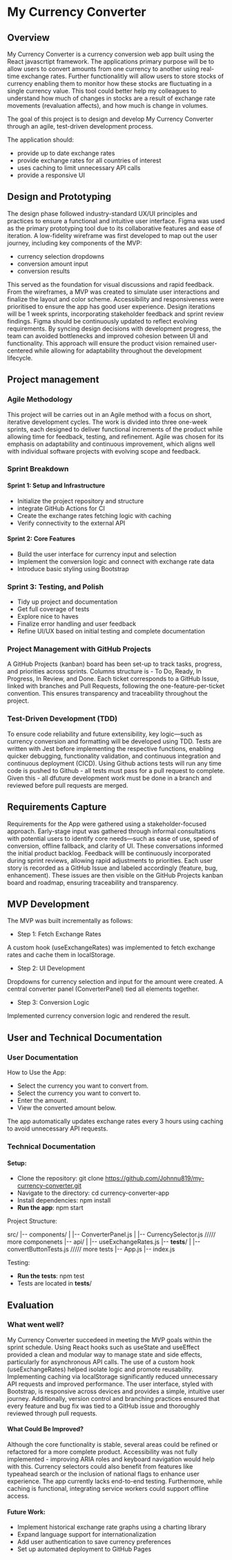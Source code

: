 # My Currency Converter

## Overview
My Currency Converter is a currency conversion web app built using the React javascrtipt framework. The applications primary purpose will be to allow users to convert amounts from one currency to another using real-time exchange rates. Further functionalitly will allow users to store stocks of currency enabling them to monitor how these stocks are fluctuating in a single currency value. This tool could better help my colleagues to understand how much of changes in stocks are a result of exchange rate movements (revaluation affects), and how much is change in volumes. 

The goal of this project is to design and develop My Currency Converter through an agile, test-driven development process. 

The application should:
- provide up to date exchange rates
- provide exchange rates for all countries of interest
- uses caching to limit unnecessary API calls
- provide a responsive UI

## Design and Prototyping

The design phase followed industry-standard UX/UI principles and practices to ensure a functional and intuitive user interface. Figma was used as the primary prototyping tool due to its collaborative features and ease of iteration. A low-fidelity wireframe was first developed to map out the user journey, including key components of the MVP:
- currency selection dropdowns
- conversion amount input
- conversion results

This served as the foundation for visual discussions and rapid feedback. From the wireframes, a MVP was created to simulate user interactions and finalize the layout and color scheme. Accessibility and responsiveness were prioritised to ensure the app has good user experience. Design iterations will be 1 week sprints, incorporating stakeholder feedback and sprint review findings. Figma should be continuously updated to reflect evolving requirements. By syncing design decisions with development progress, the team can avoided bottlenecks and improved cohesion between UI and functionality. This approach will ensure the product vision remained user-centered while allowing for adaptability throughout the development lifecycle.

## Project management

### Agile Methodology

This project will be carries out in an Agile method with a focus on short, iterative development cycles. The work is divided into three one-week sprints, each designed to deliver functional increments of the product while allowing time for feedback, testing, and refinement. Agile was chosen for its emphasis on adaptability and continuous improvement, which aligns well with individual software projects with evolving scope and feedback.

### Sprint Breakdown
#### Sprint 1: Setup and Infrastructure
- Initialize the project repository and structure
- integrate GitHub Actions for CI
- Create the exchange rates fetching logic with caching
- Verify connectivity to the external API

#### Sprint 2: Core Features
- Build the user interface for currency input and selection
- Implement the conversion logic and connect with exchange rate data
- Introduce basic styling using Bootstrap

### Sprint 3: Testing, and Polish
- Tidy up project and documentation
- Get full coverage of tests
- Explore nice to haves
- Finalize error handling and user feedback
- Refine UI/UX based on initial testing and complete documentation

### Project Management with GitHub Projects
A GitHub Projects (kanban) board has been set-up to track tasks, progress, and priorities across sprints. Columns structure is - To Do, Ready, In Progress, In Review, and Done. Each ticket corresponds to a GitHub Issue, linked with branches and Pull Requests, following the one-feature-per-ticket convention. This ensures transparency and traceability throughout the project.

### Test-Driven Development (TDD)
To ensure code reliability and future extensibility, key logic—such as currency conversion and formatting will be developed using TDD. Tests are written with Jest before implementing the respective functions, enabling quicker debugging, functionality validation, and continuous integration and continuous deployment (CICD). Using Github actions tests will run any time code is pushed to Github - all tests must pass for a pull request to complete. Given this - all dfuture development work must be done in a branch and reviewed before pull requests are merged.

## Requirements Capture
Requirements for the App were gathered using a stakeholder-focused approach. Early-stage input was gathered through informal consultations with potential users to identify core needs—such as ease of use, speed of conversion, offline fallback, and clarity of UI. These conversations informed the initial product backlog. Feedback willl be continuously incorporated during sprint reviews, allowing rapid adjustments to priorities. Each user story is recorded as a GitHub Issue and labeled accordingly (feature, bug, enhancement). These issues are then visible on the GitHub Projects kanban board and roadmap, ensuring traceability and transparency. 

## MVP Development
The MVP was built incrementally as follows:

- Step 1: Fetch Exchange Rates
  
A custom hook (useExchangeRates) was implemented to fetch exchange rates and cache them in localStorage.
- Step 2: UI Development
  
Dropdowns for currency selection and input for the amount were created. A central converter panel (ConverterPanel) tied all elements together.
- Step 3: Conversion Logic
  
Implemented currency conversion logic and rendered the result.


## User and Technical Documentation

### User Documentation

How to Use the App:
- Select the currency you want to convert from.
- Select the currency you want to convert to.
- Enter the amount.
- View the converted amount below.

The app automatically updates exchange rates every 3 hours using caching to avoid unnecessary API requests.

### Technical Documentation
#### Setup: 
- Clone the repository: git clone https://github.com/Johnnu819/my-currency-converter.git
- Navigate to the directory: cd currency-converter-app
- Install dependencies: npm install
- **Run the app**: npm start

Project Structure:

src/
|-- components/
|   |-- ConverterPanel.js
|   |-- CurrencySelector.js
///// more componenets
|-- api/
|   |-- useExchangeRates.js
|-- __tests__/
|   |-- convertButtonTests.js
///// more tests
|-- App.js
|-- index.js

Testing:
- **Run the tests**: npm test
- Tests are located in __tests__/

## Evaluation
### What went well?
My Currency Converter succedeed in meeting the MVP goals within the sprint schedule. Using React hooks such as useState and useEffect provided a clean and modular way to manage state and side effects, particularly for asynchronous API calls. The use of a custom hook (useExchangeRates) helped isolate logic and promote reusability. Implementing caching via localStorage significantly reduced unnecessary API requests and improved performance. The user interface, styled with Bootstrap, is responsive across devices and provides a simple, intuitive user journey. Additionally, version control and branching practices ensured that every feature and bug fix was tied to a GitHub issue and thoroughly reviewed through pull requests.

#### What Could Be Improved?
Although the core functionality is stable, several areas could be refined or refactored for a more complete product. Accessibility was not fully implemented - improving ARIA roles and keyboard navigation would help with this. Currency selectors could also benefit from features like typeahead search or the inclusion of national flags to enhance user experience. The app currently lacks end-to-end testing. Furthermore, while caching is functional, integrating service workers could support offline access.

#### Future Work:
- Implement historical exchange rate graphs using a charting library
- Expand language support for internationalization
- Add user authentication to save currency preferences
- Set up automated deployment to GitHub Pages

